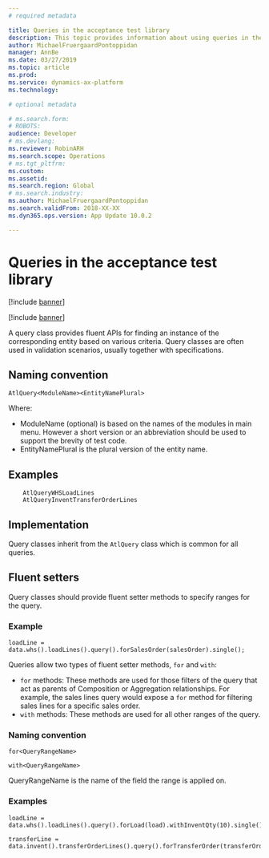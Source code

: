 ```yaml
---
# required metadata

title: Queries in the acceptance test library
description: This topic provides information about using queries in the acceptance test library.
author: MichaelFruergaardPontoppidan
manager: AnnBe
ms.date: 03/27/2019
ms.topic: article
ms.prod: 
ms.service: dynamics-ax-platform
ms.technology: 

# optional metadata

# ms.search.form: 
# ROBOTS: 
audience: Developer
# ms.devlang: 
ms.reviewer: RobinARH
ms.search.scope: Operations
# ms.tgt_pltfrm: 
ms.custom: 
ms.assetid: 
ms.search.region: Global
# ms.search.industry: 
ms.author: MichaelFruergaardPontoppidan
ms.search.validFrom: 2018-XX-XX
ms.dyn365.ops.version: App Update 10.0.2

---
```


# Queries in the acceptance test library
[!include [banner](../includes/banner.md)]

[!include [banner](../includes/preview-banner.md)]

A query class provides fluent APIs for finding an instance of the corresponding entity based on various criteria. Query classes are often used in validation scenarios, usually together with specifications.

## Naming convention
`AtlQuery<ModuleName><EntityNamePlural>`

Where:
- ModuleName (optional) is based on the names of the modules in main menu. However a short version or an abbreviation should be used to support the brevity of test code.
- EntityNamePlural is the plural version of the entity name.

## Examples
```
	AtlQueryWHSLoadLines
	AtlQueryInventTransferOrderLines
```

## Implementation
Query classes inherit from the `AtlQuery` class which is common for all queries.

## Fluent setters
Query classes should provide fluent setter methods to specify ranges for the query.

### Example
```
loadLine = data.whs().loadLines().query().forSalesOrder(salesOrder).single();
```

Queries allow two types of fluent setter methods, `for` and `with`:

- `for` methods: These methods are used for those filters of the query that act as parents of Composition or Aggregation relationships. For example, the sales lines query would expose a `for` method for filtering sales lines for a specific sales order.
- `with` methods: These methods are used for all other ranges of the query.

### Naming convention
`for<QueryRangeName>`

`with<QueryRangeName>`

QueryRangeName is the name of the field the range is applied on.

### Examples
```
loadLine = data.whs().loadLines().query().forLoad(load).withInventQty(10).single();

transferLine = data.invent().transferOrderLines().query().forTransferOrder(transferOrder).withInventDims([batch1]).single();
```
